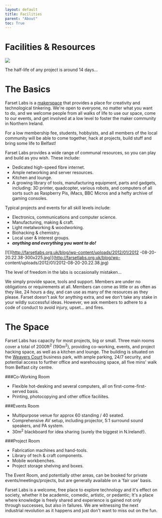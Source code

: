 ```yaml
---
layout: default
title: Facilities
parent: "About"
toc: True
---
```

# Facilities & Resources

[![](http://farsetlabs.org.uk/blog/wp-content/uploads/2012/01/IMG_1768_1-682x1024.jpg)](http://farsetlabs.org.uk/blog/wp-content/uploads/2012/01/IMG_1768_1.jpg)

The half-life of any project is around 14 days...

# The Basics

Farset Labs is a [makerspace](http://en.wikipedia.org/wiki/Hackerspace) that
provides a place for creativity and technological tinkering. We're open to
everyone, no matter what you want to do, and we welcome people from all walks
of life to use our space, come to our events, and get involved at a low level
to foster the maker community in Northern Ireland.

For a low membership fee, students, hobbyists, and all members of the local community will be able to come together, hack at projects, build stuff and bring some life to Belfast!

Farset Labs provides a wide range of communal resources, so you can play and build as you wish. These include:
  * Dedicated high-speed fibre internet.
  * Ample networking and server resources.
  * Kitchen and lounge.
  * A growing library of tools, manufacturing equipment, parts and gadgets, including: 3D printer, quadcopter, various robots, and computers of all sorts such as Raspberry Pis, iMacs, BBC Micros and a hefty archive of gaming consoles.

Typical projects and events for all skill levels include:

  * Electronics, communications and computer science.
  * Manufacturing, making & craft.
  * Light metalworking & woodworking.
  * Biohacking & chemistry.
  * Local user & interest groups.
  * _**anything and everything you want to do!**_

[![](http://farsetlabs.org.uk/blog/wp-content/uploads/2012/01/2012
-08-20-20.22.38-300x225.jpg)](http://farsetlabs.org.uk/blog/wp-
content/uploads/2012/01/2012-08-20-20.22.38.jpg)

The level of
freedom in the labs is occasionally mistaken...

We simply provide space, tools and support. Members are under no obligations or requirements at all. Members can come as little or as often as they like, 24 hours a day, and can use as many of the resources as they please. Farset doesn't ask for anything extra, and we don't take any stake in your wildly successful ideas. However, we ask members to adhere to a code of conduct to avoid injury, upset... and fires.

# The Space

Farset Labs has capacity for most projects, big or small. Three main rooms cover a total of 2000ft<sup>2</sup> (190m<sup>2</sup>), providing co-working, events, and project hacking space, as well as a kitchen and lounge. The building is situated on the [Weavers Court](http://www.weaverscourt.com/) business park, with ample parking, 24/7 security, and potential access to further office and warehousing space, all five mins' walk from Belfast city centre.

###Co-Working Room
  * Flexible hot-desking and several computers, all on first-come-first-served basis.
  * Printing, photocopying and other office faciliites.

###Events Room
  * Multipurpose venue for approx 60 standing / 40 seated. 
  * Comprehensive AV setup, including projector, 5:1 surround sound speakers, and PA system.
  * 30m<sup>2</sup> blackboard for idea sharing (surely the biggest in N.Ireland!).

###Project Room
  * Fabrication machines and hand-tools.
  * Library of tech & craft components.
  * Mobile workbenches.
  * Project storage shelving and boxes.

The Event Room, and potentially other areas, can be booked for private events/meetings/projects, but are generally
available on a 'fair use' basis.

Farset Labs is a welcome, free place to explore technology and it's effect on society, whether it be academic, comedic, artistic, or pedantic; It's a place where knowledge is freely shared and experience is gained not only through successes, but also in failures. We are witnessing the next industrial revolution as it happens and just don't want to miss out on the fun.
